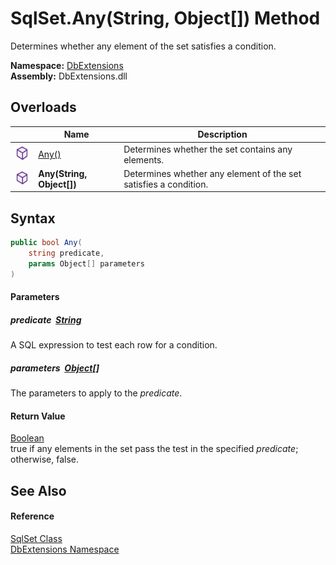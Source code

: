 SqlSet.Any(String, Object[]) Method
===================================
Determines whether any element of the set satisfies a condition.
  
**Namespace:** [DbExtensions][1]  
**Assembly:** DbExtensions.dll

Overloads
---------

|                  | Name                      | Description                                                      |
| ---------------- | ------------------------- | ---------------------------------------------------------------- |
| ![Public method] | [Any()][2]                | Determines whether the set contains any elements.                |
| ![Public method] | **Any(String, Object[])** | Determines whether any element of the set satisfies a condition. |


Syntax
------

```csharp
public bool Any(
	string predicate,
	params Object[] parameters
)
```

#### Parameters

##### *predicate*  [String][3]
A SQL expression to test each row for a condition.

##### *parameters*  [Object][4][]
The parameters to apply to the *predicate*.

#### Return Value
[Boolean][5]  
true if any elements in the set pass the test in the specified *predicate*; otherwise, false.

See Also
--------

#### Reference
[SqlSet Class][6]  
[DbExtensions Namespace][1]  

[1]: ../README.md
[2]: Any.md
[3]: https://learn.microsoft.com/dotnet/api/system.string
[4]: https://learn.microsoft.com/dotnet/api/system.object
[5]: https://learn.microsoft.com/dotnet/api/system.boolean
[6]: README.md
[Public method]: ../../icons/pubmethod.svg "Public method"